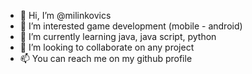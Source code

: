 - 👋 Hi, I’m @milinkovics
- 👀 I’m interested game development (mobile - android) 
- 🌱 I’m currently learning java, java script, python
- 💞️ I’m looking to collaborate on any project 
- 📫 You can reach me on my github profile  

<!---
milinkovics/milinkovics is a ✨ special ✨ repository because its `README.md` (this file) appears on your GitHub profile.
You can click the Preview link to take a look at your changes.
--->

